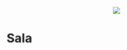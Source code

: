<p align="center"><img src="https://avatars1.githubusercontent.com/u/37180933?s=40&v=4"></p>

# Sala
